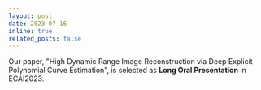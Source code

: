 ```yaml
---
layout: post
date: 2023-07-16
inline: true
related_posts: false
---
```


Our paper, "High Dynamic Range Image Reconstruction via Deep Explicit Polynomial Curve Estimation", is selected as __Long Oral Presentation__ in ECAI2023.

